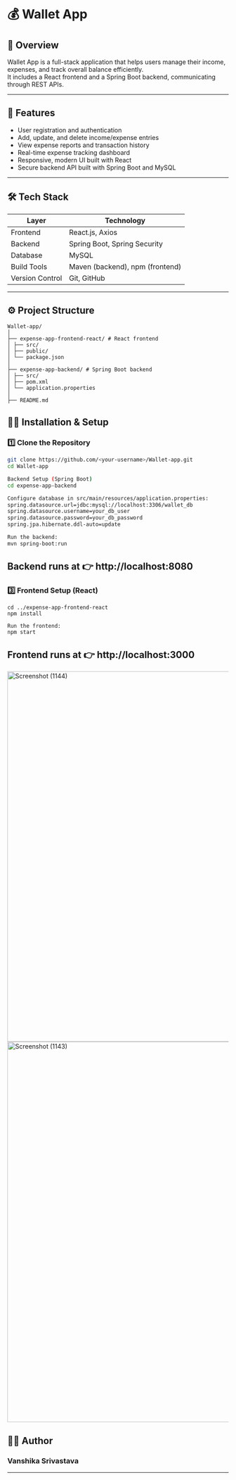 # 💰 Wallet App

## 🧩 Overview
Wallet App is a full-stack application that helps users manage their income, expenses, and track overall balance efficiently.  
It includes a React frontend and a Spring Boot backend, communicating through REST APIs.

---

## 🚀 Features
- User registration and authentication
- Add, update, and delete income/expense entries
- View expense reports and transaction history
- Real-time expense tracking dashboard
- Responsive, modern UI built with React
- Secure backend API built with Spring Boot and MySQL

---

## 🛠️ Tech Stack

| Layer | Technology |
|--------|-------------|
| Frontend | React.js, Axios |
| Backend | Spring Boot, Spring Security |
| Database | MySQL |
| Build Tools | Maven (backend), npm (frontend) |
| Version Control | Git, GitHub |

---

## ⚙️ Project Structure

```
Wallet-app/
│
├── expense-app-frontend-react/ # React frontend
│ ├── src/
│ ├── public/
│ └── package.json
│
├── expense-app-backend/ # Spring Boot backend
│ ├── src/
│ ├── pom.xml
│ └── application.properties
│
├── README.md
```

## 🧑‍💻 Installation & Setup

### 1️⃣ Clone the Repository
```bash
git clone https://github.com/<your-username>/Wallet-app.git
cd Wallet-app

Backend Setup (Spring Boot)
cd expense-app-backend

Configure database in src/main/resources/application.properties:
spring.datasource.url=jdbc:mysql://localhost:3306/wallet_db
spring.datasource.username=your_db_user
spring.datasource.password=your_db_password
spring.jpa.hibernate.ddl-auto=update

Run the backend:
mvn spring-boot:run
```

## Backend runs at 👉 http://localhost:8080

### 3️⃣ Frontend Setup (React)

```
cd ../expense-app-frontend-react
npm install

Run the frontend:
npm start

```
## Frontend runs at 👉 http://localhost:3000

<img width="1725" height="842" alt="Screenshot (1144)" src="https://github.com/user-attachments/assets/3326489f-fba0-4bc9-bdc5-c01fd2f86648" />
<img width="1777" height="865" alt="Screenshot (1143)" src="https://github.com/user-attachments/assets/4b1e8a55-0f3f-4e1d-8d1c-1b19a82baf7b" />


## 👩‍💻 Author

### Vanshika Srivastava


---
